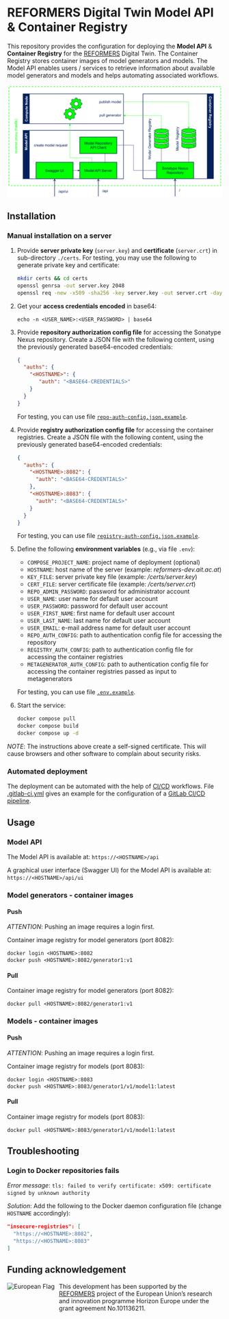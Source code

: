 # REFORMERS Digital Twin Model API & Container Registry

This repository provides the configuration for deploying the **Model API** & **Container Registry** for the [REFORMERS] Digital Twin.
The Container Registry stores container images of model generators and models.
The Model API enables users / services to retrieve information about available model generators and models and helps automating associated workflows.

![Overview of the components of the REFORMERS Digital Twin Model API & Container Registry](img/model-api-and-registry-overview.svg "REFORMERS Digital Twin Model API & Container Registry")

## Installation

### Manual installation on a server

1. Provide **server private key** (`server.key`) and **certificate** (`server.crt`) in sub-directory `./certs`.
   For testing, you may use the following to generate private key and certificate:
   ``` bash
   mkdir certs && cd certs
   openssl genrsa -out server.key 2048
   openssl req -new -x509 -sha256 -key server.key -out server.crt -days 3650
   ```
2. Get your **access credentials encoded** in base64:
   ```
   echo -n <USER_NAME>:<USER_PASSWORD> | base64
   ```
3. Provide **repository authorization config file** for accessing the Sonatype Nexus repository.
   Create a JSON file with the following content, using the previously generated base64-encoded credentials:
   ``` json
   {
     "auths": {
       "<HOSTNAME>": {
          "auth": "<BASE64-CREDENTIALS>"
       }
     }
   }
   ```
   For testing, you can use file [`repo-auth-config.json.example`](./repo-auth-config.json.example).
4. Provide **registry authorization config file** for accessing the container registries.
   Create a JSON file with the following content, using the previously generated base64-encoded credentials:
   ``` json
   {
     "auths": {
       "<HOSTNAME>:8082": {
         "auth": "<BASE64-CREDENTIALS>"
       },
       "<HOSTNAME>:8083": {
         "auth": "<BASE64-CREDENTIALS>"
       }
     }
   }
   ```
   For testing, you can use file [`registry-auth-config.json.example`](./registry-auth-config.json.example).
5. Define the following **environment variables** (e.g., via file `.env`):
   + `COMPOSE_PROJECT_NAME`: project name of deployment (optional)
   + `HOSTNAME`: host name of the server (example: *reformers-dev.ait.ac.at*)
   + `KEY_FILE`: server private key file (example: */certs/server.key*)
   + `CERT_FILE`: server certificate file (example: */certs/server.crt*)
   + `REPO_ADMIN_PASSWORD`: password for administrator account
   + `USER_NAME`: user name for default user account
   + `USER_PASSWORD`: password for default user account
   + `USER_FIRST_NAME`: first name for default user account
   + `USER_LAST_NAME`: last name for default user account
   + `USER_EMAIL`: e-mail address name for default user account
   + `REPO_AUTH_CONFIG`: path to authentication config file for accessing the repository
   + `REGISTRY_AUTH_CONFIG`: path to authentication config file for accessing the container registries
   + `METAGENERATOR_AUTH_CONFIG`: path to authentication config file for accessing the container registries passed as input to metagenerators

   For testing, you can use file [`.env.example`](./.env.example).
6. Start the service:
   ``` bash
   docker compose pull
   docker compose build
   docker compose up -d
   ```

*NOTE*:
The instructions above create a self-signed certificate.
This will cause browsers and other software to complain about security risks.

### Automated deployment

The deployment can be automated with the help of [CI/CD](https://en.wikipedia.org/wiki/CI/CD) workflows.
File [.gitlab-ci.yml](./.gitlab-ci.yml) gives an example for the configuration of a [GitLab CI/CD pipeline](https://docs.gitlab.com/ci/).

## Usage

### Model API

The Model API is available at: `https://<HOSTNAME>/api`

A graphical user interface (Swagger UI) for the Model API is available at: `https://<HOSTNAME>/api/ui`

### Model generators - container images

#### Push

*ATTENTION*: Pushing an image requires a login first.

Container image registry for model generators (port 8082):
```
docker login <HOSTNAME>:8082
docker push <HOSTNAME>:8082/generator1:v1
```

#### Pull

Container image registry for model generators (port 8082):
```
docker pull <HOSTNAME>:8082/generator1:v1
```

### Models - container images

#### Push

*ATTENTION*: Pushing an image requires a login first.

Container image registry for models (port 8083):
```
docker login <HOSTNAME>:8083
docker push <HOSTNAME>:8083/generator1/v1/model1:latest
```

#### Pull

Container image registry for models (port 8083):
```
docker pull <HOSTNAME>:8083/generator1/v1/model1:latest
```

## Troubleshooting

### Login to Docker repositories fails

_Error message_: `tls: failed to verify certificate: x509: certificate signed by unknown authority`

_Solution_: Add the following to the Docker daemon configuration file (change `HOSTNAME` accordingly):
``` json
"insecure-registries": [
  "https://<HOSTNAME>:8082",
  "https://<HOSTNAME>:8083"
]
```

## Funding acknowledgement

<img alt="European Flag" src="https://upload.wikimedia.org/wikipedia/commons/thumb/b/b7/Flag_of_Europe.svg/330px-Flag_of_Europe.svg.png" align="left" style="margin-right: 10px" height="57"/> This development has been supported by the [REFORMERS] project of the European Union’s research and innovation programme Horizon Europe under the grant agreement No.101136211.

[REFORMERS]: https://reformers-energyvalleys.eu/
